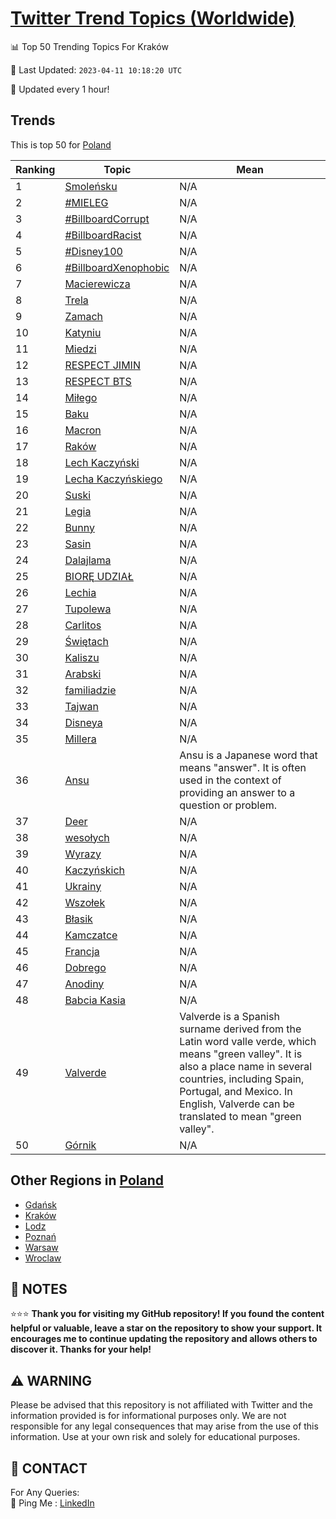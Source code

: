 [Twitter Trend Topics (Worldwide)](https://github.com/ErcinDedeoglu/Twitter-Trend-Topics)
==========


📊 Top 50 Trending Topics For Kraków

📆 Last Updated: `2023-04-11 10:18:20 UTC`

🔧 Updated every 1 hour!


## Trends

This is top 50 for [Poland](</Poland>)

| Ranking | Topic | Mean |
| ------- | ------------ | ------------ |
| 1 | [Smoleńsku](http://twitter.com/search?q=Smole%c5%84sku) | N/A |
| 2 | [#MIELEG](http://twitter.com/search?q=%23MIELEG) | N/A |
| 3 | [#BillboardCorrupt](http://twitter.com/search?q=%23BillboardCorrupt) | N/A |
| 4 | [#BillboardRacist](http://twitter.com/search?q=%23BillboardRacist) | N/A |
| 5 | [#Disney100](http://twitter.com/search?q=%23Disney100) | N/A |
| 6 | [#BillboardXenophobic](http://twitter.com/search?q=%23BillboardXenophobic) | N/A |
| 7 | [Macierewicza](http://twitter.com/search?q=Macierewicza) | N/A |
| 8 | [Trela](http://twitter.com/search?q=Trela) | N/A |
| 9 | [Zamach](http://twitter.com/search?q=Zamach) | N/A |
| 10 | [Katyniu](http://twitter.com/search?q=Katyniu) | N/A |
| 11 | [Miedzi](http://twitter.com/search?q=Miedzi) | N/A |
| 12 | [RESPECT JIMIN](http://twitter.com/search?q=RESPECT+JIMIN) | N/A |
| 13 | [RESPECT BTS](http://twitter.com/search?q=RESPECT+BTS) | N/A |
| 14 | [Miłego](http://twitter.com/search?q=Mi%c5%82ego) | N/A |
| 15 | [Baku](http://twitter.com/search?q=Baku) | N/A |
| 16 | [Macron](http://twitter.com/search?q=Macron) | N/A |
| 17 | [Raków](http://twitter.com/search?q=Rak%c3%b3w) | N/A |
| 18 | [Lech Kaczyński](http://twitter.com/search?q=Lech+Kaczy%c5%84ski) | N/A |
| 19 | [Lecha Kaczyńskiego](http://twitter.com/search?q=Lecha+Kaczy%c5%84skiego) | N/A |
| 20 | [Suski](http://twitter.com/search?q=Suski) | N/A |
| 21 | [Legia](http://twitter.com/search?q=Legia) | N/A |
| 22 | [Bunny](http://twitter.com/search?q=Bunny) | N/A |
| 23 | [Sasin](http://twitter.com/search?q=Sasin) | N/A |
| 24 | [Dalajlama](http://twitter.com/search?q=Dalajlama) | N/A |
| 25 | [BIORĘ UDZIAŁ](http://twitter.com/search?q=BIOR%c4%98+UDZIA%c5%81) | N/A |
| 26 | [Lechia](http://twitter.com/search?q=Lechia) | N/A |
| 27 | [Tupolewa](http://twitter.com/search?q=Tupolewa) | N/A |
| 28 | [Carlitos](http://twitter.com/search?q=Carlitos) | N/A |
| 29 | [Świętach](http://twitter.com/search?q=%c5%9awi%c4%99tach) | N/A |
| 30 | [Kaliszu](http://twitter.com/search?q=Kaliszu) | N/A |
| 31 | [Arabski](http://twitter.com/search?q=Arabski) | N/A |
| 32 | [familiadzie](http://twitter.com/search?q=familiadzie) | N/A |
| 33 | [Tajwan](http://twitter.com/search?q=Tajwan) | N/A |
| 34 | [Disneya](http://twitter.com/search?q=Disneya) | N/A |
| 35 | [Millera](http://twitter.com/search?q=Millera) | N/A |
| 36 | [Ansu](http://twitter.com/search?q=Ansu) | Ansu is a Japanese word that means "answer". It is often used in the context of providing an answer to a question or problem. |
| 37 | [Deer](http://twitter.com/search?q=Deer) | N/A |
| 38 | [wesołych](http://twitter.com/search?q=weso%c5%82ych) | N/A |
| 39 | [Wyrazy](http://twitter.com/search?q=Wyrazy) | N/A |
| 40 | [Kaczyńskich](http://twitter.com/search?q=Kaczy%c5%84skich) | N/A |
| 41 | [Ukrainy](http://twitter.com/search?q=Ukrainy) | N/A |
| 42 | [Wszołek](http://twitter.com/search?q=Wszo%c5%82ek) | N/A |
| 43 | [Błasik](http://twitter.com/search?q=B%c5%82asik) | N/A |
| 44 | [Kamczatce](http://twitter.com/search?q=Kamczatce) | N/A |
| 45 | [Francja](http://twitter.com/search?q=Francja) | N/A |
| 46 | [Dobrego](http://twitter.com/search?q=Dobrego) | N/A |
| 47 | [Anodiny](http://twitter.com/search?q=Anodiny) | N/A |
| 48 | [Babcia Kasia](http://twitter.com/search?q=Babcia+Kasia) | N/A |
| 49 | [Valverde](http://twitter.com/search?q=Valverde) | Valverde is a Spanish surname derived from the Latin word valle verde, which means "green valley". It is also a place name in several countries, including Spain, Portugal, and Mexico. In English, Valverde can be translated to mean "green valley". |
| 50 | [Górnik](http://twitter.com/search?q=G%c3%b3rnik) | N/A |



## Other Regions in [Poland](</Poland>)

* [Gdańsk](</Poland/Gdańsk.md>)
* [Kraków](</Poland/Kraków.md>)
* [Lodz](</Poland/Lodz.md>)
* [Poznań](</Poland/Poznań.md>)
* [Warsaw](</Poland/Warsaw.md>)
* [Wroclaw](</Poland/Wroclaw.md>)



## 📝 NOTES

⭐⭐⭐ **Thank you for visiting my GitHub repository! If you found the content helpful or valuable, leave a star on the repository to show your support. It encourages me to continue updating the repository and allows others to discover it. Thanks for your help!**


## ⚠️ WARNING

Please be advised that this repository is not affiliated with Twitter and the information provided is for informational purposes only. We are not responsible for any legal consequences that may arise from the use of this information. Use at your own risk and solely for educational purposes.


## 📨 CONTACT

 For Any Queries:  
            🏓 Ping Me : [LinkedIn](https://www.linkedin.com/in/ercindedeoglu/)
